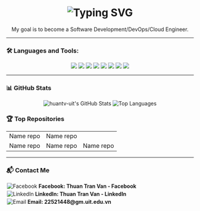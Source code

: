 <h1 align="center">
  <img src="https://readme-typing-svg.herokuapp.com?font=Fira+Code&size=26&pause=1000&color=00FFFF&center=true&vCenter=true&width=430&lines=Hi+%F0%9F%91%8B%2C+I'm+T%C3%B4+C%C3%B4ng+Qu%C3%A2n+%E2%9A%A1" alt="Typing SVG" />
</h1>

<p align="center">My goal is to become a Software Development/DevOps/Cloud Engineer.</p>

---

### 🛠️ Languages and Tools:

<p align="center">
  <img src="https://img.shields.io/badge/C%23-239120?style=for-the-badge&logo=c-sharp&logoColor=white"/>
  <img src="https://img.shields.io/badge/Java-007396?style=for-the-badge&logo=java&logoColor=white"/>
  <img src="https://img.shields.io/badge/JavaScript-F7DF1E?style=for-the-badge&logo=javascript&logoColor=black"/>
  <img src="https://img.shields.io/badge/TypeScript-3178C6?style=for-the-badge&logo=typescript&logoColor=white"/>
  <img src="https://img.shields.io/badge/HCL-FF69B4?style=for-the-badge&logo=terraform&logoColor=white"/>
  <img src="https://img.shields.io/badge/Shell-4EAA25?style=for-the-badge&logo=gnu-bash&logoColor=white"/>
  <img src="https://img.shields.io/badge/HTML5-E34F26?style=for-the-badge&logo=html5&logoColor=white"/>
  <img src="https://img.shields.io/badge/CSS3-1572B6?style=for-the-badge&logo=css3&logoColor=white"/>
</p>

---

### 📊 GitHub Stats

<p align="center">
  <img src="https://github-readme-stats.vercel.app/api?username=thuantv-uit&show_icons=true&theme=radical&count_private=true" alt="huantv-uit's GitHub Stats" />
  <img src="https://github-readme-stats.vercel.app/api/top-langs/?username=huantv-uit&layout=compact&theme=radical&langs_count=8" alt="Top Languages" />
</p>

### 🏆 Top Repositories

<table align="center">
  <tr>
    <td>
      Name repo
    </td>
    <td>
      Name repo
    </td>
  </tr>
  <tr>
    <td>
      Name repo
    </td>
    <td>
      Name repo
    </td>
    <td>
      Name repo
    </td>
  </tr>
</table>

---

### 📬 Contact Me

<div align="left">
<a href="https://www.facebook.com/tran.thuan.225020" target="_blank" style="text-decoration: none; display: inline-block; margin: 2px;">
  <img src="https://img.icons8.com/color/24/facebook.png" alt="Facebook" />
  <strong> Facebook: Thuan Tran Van - Facebook </strong>
</a>
<br/>

<a href="https://www.linkedin.com/in/thuận-trần-văn-6a41a333b/" target="_blank" style="text-decoration: none; display: inline-block; margin: 2px;">
  <img src="https://img.icons8.com/color/24/linkedin.png" alt="LinkedIn" />
  <strong> LinkedIn: Thuan Tran Van - LinkedIn </strong>
</a>
<br/>

<a href="mailto:22521448@gm.uit.edu.vn" target="_blank" style="text-decoration: none; display: inline-block; margin: 2px;">
  <img src="https://img.icons8.com/color/24/gmail.png" alt="Email" />
  <strong> Email: 22521448@gm.uit.edu.vn </strong>
</a>

</div>

</p>

